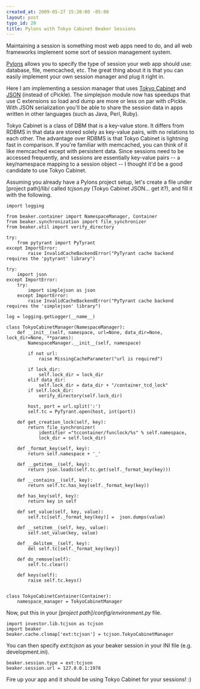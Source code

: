 ```yaml
--- 
created_at: 2009-05-27 15:20:00 -05:00
layout: post
typo_id: 20
title: Pylons with Tokyo Cabinet Beaker Sessions
---
```

<p>Maintaining a session is something most web apps need to do, and all web frameworks implement some sort of session management system.</p>
<p><a href="http://pylonshq.com/">Pylons</a> allows you to specify the type of session your web app should use: database, file, memcached, etc. The great thing about it is that you can easily implement your own session manager and plug it right in.</p>
<p>Here I am implementing a session manager that uses <a href="http://tokyocabinet.sourceforge.net/">Tokyo Cabinet</a> and <a href="http://json.org">JSON</a> (instead of cPickle). The simplejson module now has speedups that use C extensions so load and dump are more or less on par with cPickle. With JSON serialization you'll be able to share the session data in apps written in other languages (such as Java, Perl, Ruby).</p>
<p>Tokyo Cabinet is a class of DBM that is a key-value store. It differs from RDBMS in that data are stored solely as key-value pairs, with no relations to each other. The advantage over RDBMS is that Tokyo Cabinet is lightning fast in comparison. If you're familiar with memcached, you can think of it like memcached except with persistent data. Since sessions need to be accessed frequently, and sessions are essentially key-value pairs -- a key/namespace mapping to a session object -- I thought it'd be a good candidate to use Tokyo Cabinet.</p>
<p>Assuming you already have a Pylons project setup, let's create a file under [project path]/lib/ called <em>tcjson.py</em> (Tokyo Cabinet JSON... get it?), and fill it with the following.</p>

	import logging

	from beaker.container import NamespaceManager, Container
	from beaker.synchronization import file_synchronizer
	from beaker.util import verify_directory

	try:
		from pytyrant import PyTyrant
	except ImportError:
			raise InvalidCacheBackendError("PyTyrant cache backend requires the 'pytyrant' library")

	try:
		import json
	except ImportError:
		try: 
			import simplejson as json
		except ImportError:
			raise InvalidCacheBackendError("PyTyrant cache backend requires the 'simplejson' library")

	log = logging.getLogger(__name__)

	class TokyoCabinetManager(NamespaceManager):
		def __init__(self, namespace, url=None, data_dir=None, lock_dir=None, **params):
			NamespaceManager.__init__(self, namespace)
		   
			if not url:
				raise MissingCacheParameter("url is required") 
			
			if lock_dir:
				self.lock_dir = lock_dir
			elif data_dir:
				self.lock_dir = data_dir + "/container_tcd_lock"
			if self.lock_dir:
				verify_directory(self.lock_dir)            
			
			host, port = url.split(':')
			self.tc = PyTyrant.open(host, int(port))

		def get_creation_lock(self, key):
			return file_synchronizer(
				identifier ="tccontainer/funclock/%s" % self.namespace,
				lock_dir = self.lock_dir)

		def _format_key(self, key):
			return self.namespace + '_'  

		def __getitem__(self, key):
			return json.loads(self.tc.get(self._format_key(key)))

		def __contains__(self, key):
			return self.tc.has_key(self._format_key(key))

		def has_key(self, key):
			return key in self

		def set_value(self, key, value):
			self.tc[self._format_key(key)] =  json.dumps(value)

		def __setitem__(self, key, value):
			self.set_value(key, value)
			
		def __delitem__(self, key):
			del self.tc[self._format_key(key)]

		def do_remove(self):
			self.tc.clear()
		
		def keys(self):
			raise self.tc.keys()


	class TokyoCabinetContainer(Container):
		namespace_manager = TokyoCabinetManager

<p>Now, put this in your <em>[project path]/config/environment.py</em> file.</p>

	import investor.lib.tcjson as tcjson 
	import beaker
	beaker.cache.clsmap['ext:tcjson'] = tcjson.TokyoCabinetManager

<p>You can then specify <em>ext:tcjson</em> as your beaker session in your INI file (e.g. development.ini).</p>

	beaker.session.type = ext:tcjson
	beaker.session.url = 127.0.0.1:1978

<p>Fire up your app and it should be using Tokyo Cabinet for your sessions! :)</p>
